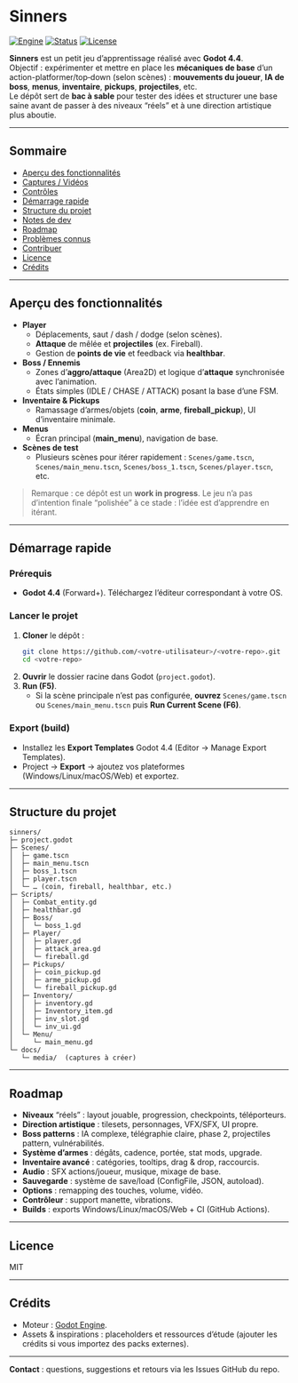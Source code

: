 # Sinners

[![Engine](https://img.shields.io/badge/Godot-4.4-blue)](https://godotengine.org/)
[![Status](https://img.shields.io/badge/status-Work_in_Progress-orange)](#)
[![License](https://img.shields.io/badge/license-TBD-lightgrey)](#)

**Sinners** est un petit jeu d’apprentissage réalisé avec **Godot 4.4**.  
Objectif : expérimenter et mettre en place les **mécaniques de base** d’un action-platformer/top‑down (selon scènes) : **mouvements du joueur**, **IA de boss**, **menus**, **inventaire**, **pickups**, **projectiles**, etc.  
Le dépôt sert de **bac à sable** pour tester des idées et structurer une base saine avant de passer à des niveaux “réels” et à une direction artistique plus aboutie.

---

## Sommaire
- [Aperçu des fonctionnalités](#aperçu-des-fonctionnalités)
- [Captures / Vidéos](#captures--vidéos)
- [Contrôles](#contrôles)
- [Démarrage rapide](#démarrage-rapide)
- [Structure du projet](#structure-du-projet)
- [Notes de dev](#notes-de-dev)
- [Roadmap](#roadmap)
- [Problèmes connus](#problèmes-connus)
- [Contribuer](#contribuer)
- [Licence](#licence)
- [Crédits](#crédits)

---

## Aperçu des fonctionnalités

- **Player**
  - Déplacements, saut / dash / dodge (selon scènes).
  - **Attaque** de mêlée et **projectiles** (ex. Fireball).
  - Gestion de **points de vie** et feedback via **healthbar**.
- **Boss / Ennemis**
  - Zones d’**aggro/attaque** (Area2D) et logique d’**attaque** synchronisée avec l’animation.
  - États simples (IDLE / CHASE / ATTACK) posant la base d’une FSM.
- **Inventaire & Pickups**
  - Ramassage d’armes/objets (**coin**, **arme**, **fireball_pickup**), UI d’inventaire minimale.
- **Menus**
  - Écran principal (**main_menu**), navigation de base.
- **Scènes de test**
  - Plusieurs scènes pour itérer rapidement : `Scenes/game.tscn`, `Scenes/main_menu.tscn`, `Scenes/boss_1.tscn`, `Scenes/player.tscn`, etc.

> Remarque : ce dépôt est un **work in progress**. Le jeu n’a pas d’intention finale “polishée” à ce stade : l’idée est d’apprendre en itérant.


---

## Démarrage rapide

### Prérequis
- **Godot 4.4** (Forward+). Téléchargez l’éditeur correspondant à votre OS.

### Lancer le projet
1. **Cloner** le dépôt :
   ```bash
   git clone https://github.com/<votre-utilisateur>/<votre-repo>.git
   cd <votre-repo>
   ```
2. **Ouvrir** le dossier racine dans Godot (`project.godot`).
3. **Run (F5)**.  
   - Si la scène principale n’est pas configurée, **ouvrez** `Scenes/game.tscn` ou `Scenes/main_menu.tscn` puis **Run Current Scene (F6)**.

### Export (build)
- Installez les **Export Templates** Godot 4.4 (Editor → Manage Export Templates).
- Project → **Export** → ajoutez vos plateformes (Windows/Linux/macOS/Web) et exportez.

---

## Structure du projet

```
sinners/
├─ project.godot
├─ Scenes/
│  ├─ game.tscn
│  ├─ main_menu.tscn
│  ├─ boss_1.tscn
│  ├─ player.tscn
│  └─ … (coin, fireball, healthbar, etc.)
├─ Scripts/
│  ├─ Combat_entity.gd
│  ├─ healthbar.gd
│  ├─ Boss/
│  │  └─ boss_1.gd
│  ├─ Player/
│  │  ├─ player.gd
│  │  ├─ attack_area.gd
│  │  └─ fireball.gd
│  ├─ Pickups/
│  │  ├─ coin_pickup.gd
│  │  ├─ arme_pickup.gd
│  │  └─ fireball_pickup.gd
│  ├─ Inventory/
│  │  ├─ inventory.gd
│  │  ├─ Inventory_item.gd
│  │  ├─ inv_slot.gd
│  │  └─ inv_ui.gd
│  └─ Menu/
│     └─ main_menu.gd
└─ docs/
   └─ media/  (captures à créer)
```

---

## Roadmap

- **Niveaux** “réels” : layout jouable, progression, checkpoints, téléporteurs.
- **Direction artistique** : tilesets, personnages, VFX/SFX, UI propre.
- **Boss patterns** : IA complexe, télégraphie claire, phase 2, projectiles pattern, vulnérabilités.
- **Système d’armes** : dégâts, cadence, portée, stat mods, upgrade.
- **Inventaire avancé** : catégories, tooltips, drag & drop, raccourcis.
- **Audio** : SFX actions/joueur, musique, mixage de base.
- **Sauvegarde** : système de save/load (ConfigFile, JSON, autoload).
- **Options** : remapping des touches, volume, vidéo.
- **Contrôleur** : support manette, vibrations.
- **Builds** : exports Windows/Linux/macOS/Web + CI (GitHub Actions).



---

## Licence

MIT 

---

## Crédits

- Moteur : [Godot Engine](https://godotengine.org/).
- Assets & inspirations : placeholders et ressources d’étude (ajouter les crédits si vous importez des packs externes).

---

**Contact** : questions, suggestions et retours via les Issues GitHub du repo.
